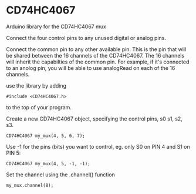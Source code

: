 # CD74HC4067
Arduino library for the CD74HC4067 mux


Connect the four control pins to any unused digital or analog pins.
 
Connect the common pin to any other available pin. This is the pin that will be 
shared between the 16 channels of the CD74HC4067. The 16 channels will inherit the
capabilties of the common pin. For example, if it's connected to an anolog pin,
you will be able to use analogRead on each of the 16 channels. 

use the library by adding 

`#include <CD74HC4067.h>`

to the top of your program.

Create a new CD74HC4067 object, specifying the control pins, s0 s1, s2, s3.

`CD74HC4067 my_mux(4, 5, 6, 7);` 

Use -1 for the pins (bits) you want to control, eg. only S0 on PIN 4 and S1 on PIN 5:

`CD74HC4067 my_mux(4, 5, -1, -1);`

Set the channel using the .channel() function

`my_mux.channel(8);`

